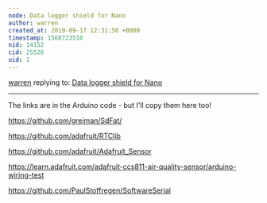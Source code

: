 ```yaml
---
node: Data logger shield for Nano
author: warren
created_at: 2019-09-17 12:31:50 +0000
timestamp: 1568723510
nid: 14152
cid: 25526
uid: 1
---
```




[warren](../profile/warren) replying to: [Data logger shield for Nano](../notes/cfastie/04-30-2017/data-logger-shield-for-nano)

----
The links are in the Arduino code - but I'll copy them here too!

https://github.com/greiman/SdFat/

https://github.com/adafruit/RTClib    

https://github.com/adafruit/Adafruit_Sensor

https://learn.adafruit.com/adafruit-ccs811-air-quality-sensor/arduino-wiring-test

https://github.com/PaulStoffregen/SoftwareSerial